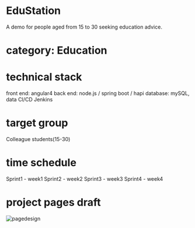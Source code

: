 # EduStation
A demo for people aged from 15 to 30 seeking education advice.

# category: Education

# technical stack
front end: angular4
back end: node.js / spring boot / hapi
database: mySQL, data
CI/CD Jenkins

# target group
Colleague students(15-30)

# time schedule
Sprint1 - week1 
Sprint2 - week2
Sprint3 - week3
Sprint4 - week4

# project pages draft
![pagedesign](https://user-images.githubusercontent.com/17025949/30846092-873d607a-a2d9-11e7-9ba5-3886d8744d3c.png)
 
